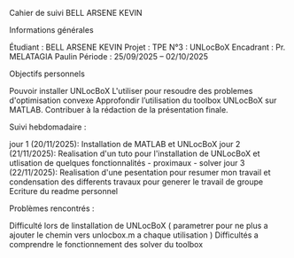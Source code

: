 Cahier de suivi BELL ARSENE KEVIN

Informations générales

Étudiant : BELL ARSENE KEVIN
Projet : TPE N°3 : UNLocBoX
Encadrant : Pr. MELATAGIA Paulin
Période : 25/09/2025 – 02/10/2025

Objectifs personnels

Pouvoir installer UNLocBoX 
L'utiliser pour resoudre des problemes d'optimisation convexe
Approfondir l’utilisation du toolbox UNLocBoX sur MATLAB.
Contribuer à la rédaction de la présentation finale.

Suivi hebdomadaire :

  jour 1 (20/11/2025): Installation de MATLAB et UNLocBoX
  jour 2 (21/11/2025): Realisation d'un tuto pour l'installation de UNLocBoX et utlisation de quelques fonctionnalités 
                                - proximaux
                                - solver
  jour 3 (22/11/2025): Realisation d'une pesentation pour resumer mon travail et condensation des differents 
                        travaux pour generer le travail de groupe
                       Ecriture du readme personnel

Problèmes rencontrés :

  Difficulté lors de linstallation de UNLocBoX ( parametrer pour ne plus a ajouter le chemin vers unlocbox.m a chaque utilisation )
  Difficultés a comprendre le fonctionnement des solver du toolbox
